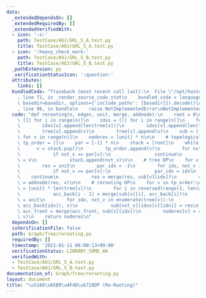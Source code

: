 ```yaml
---
data:
  _extendedDependsOn: []
  _extendedRequiredBy: []
  _extendedVerifiedWith:
  - icon: ':x:'
    path: TestCase/AOJ/GRL_5_A.test.py
    title: TestCase/AOJ/GRL_5_A.test.py
  - icon: ':heavy_check_mark:'
    path: TestCase/AOJ/GRL_5_B.test.py
    title: TestCase/AOJ/GRL_5_B.test.py
  _pathExtension: py
  _verificationStatusIcon: ':question:'
  attributes:
    links: []
  bundledCode: "Traceback (most recent call last):\n  File \"/opt/hostedtoolcache/Python/3.9.1/x64/lib/python3.9/site-packages/onlinejudge_verify/documentation/build.py\"\
    , line 71, in _render_source_code_stat\n    bundled_code = language.bundle(stat.path,\
    \ basedir=basedir, options={'include_paths': [basedir]}).decode()\n  File \"/opt/hostedtoolcache/Python/3.9.1/x64/lib/python3.9/site-packages/onlinejudge_verify/languages/python.py\"\
    , line 96, in bundle\n    raise NotImplementedError\nNotImplementedError\n"
  code: "def rerooting(n, edges, unit, merge, addnode):\n    root = 0\n    tree =\
    \ [[] for i in range(n)]\n    idxs = [[] for i in range(n)]\n    for u, v in edges:\n\
    \        idxs[u].append(len(tree[v]))\n        idxs[v].append(len(tree[u]))\n\
    \        tree[u].append(v)\n        tree[v].append(u)\n    sub = [[unit] * len(tree[v])\
    \ for v in range(n)]\n    noderes = [unit] * n\n\n    # topological sort\n   \
    \ tp_order = []\n    par = [-1] * n\n    stack = [root]\n    while stack:\n  \
    \      v = stack.pop()\n        tp_order.append(v)\n        for nxt_v in tree[v]:\n\
    \            if nxt_v == par[v]:\n                continue\n            par[nxt_v]\
    \ = v\n            stack.append(nxt_v)\n\n    # tree DP\n    for v in reversed(tp_order[1:]):\n\
    \        res = unit\n        par_idx = -1\n        for idx, nxt_v in enumerate(tree[v]):\n\
    \            if nxt_v == par[v]:\n                par_idx = idx\n            \
    \    continue\n            res = merge(res, sub[v][idx])\n        sub[par[v]][idxs[v][par_idx]]\
    \ = addnode(res, v)\n\n    # rerooting DP\n    for v in tp_order:\n        acc_back\
    \ = [unit] * len(tree[v])\n        for i in reversed(range(1, len(acc_back))):\n\
    \            acc_back[i - 1] = merge(sub[v][i], acc_back[i])\n        acc_front\
    \ = unit\n        for idx, nxt_v in enumerate(tree[v]):\n            res = addnode(merge(acc_front,\
    \ acc_back[idx]), v)\n            sub[nxt_v][idxs[v][idx]] = res\n           \
    \ acc_front = merge(acc_front, sub[v][idx])\n        noderes[v] = addnode(acc_front,\
    \ v)\n    return noderes\n"
  dependsOn: []
  isVerificationFile: false
  path: Graph/Tree/rerooting.py
  requiredBy: []
  timestamp: '2021-01-11 06:00:13+09:00'
  verificationStatus: LIBRARY_SOME_WA
  verifiedWith:
  - TestCase/AOJ/GRL_5_A.test.py
  - TestCase/AOJ/GRL_5_B.test.py
documentation_of: Graph/Tree/rerooting.py
layout: document
title: "\u5168\u65B9\u4F4D\u6728DP (Re-Rooting)"
---
```

